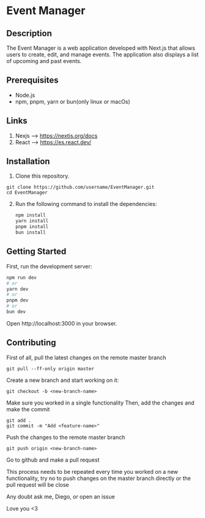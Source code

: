 # Event Manager

## Description

The Event Manager is a web application developed with Next.js that allows users to create, edit, and manage events. The application also displays a list of upcoming and past events.

## Prerequisites

- Node.js
- npm, pnpm, yarn or bun(only linux or macOs)

## Links
 1. Nexjs --> https://nextjs.org/docs
 2. React --> https://es.react.dev/
 
## Installation

1. Clone this repository.
```
git clone https://github.com/username/EventManager.git
cd EventManager
```

2. Run the following command to install the dependencies:

   ```bash
   npm install
   yarn install
   pnpm install
   bun install
   ```

## Getting Started

First, run the development server:

```bash
npm run dev
# or
yarn dev
# or
pnpm dev
# or
bun dev
```

Open http://localhost:3000 in your browser.

## Contributing
First of all, pull the latest changes on the remote master branch
```
git pull --ff-only origin master
```
Create a new branch and start working on it:
```
git checkout -b <new-branch-name>
```
Make sure you worked in a single functionality
Then, add the changes and make the commit
```
git add .
git commit -m "Add <feature-name>"
```
Push the changes to the remote master branch
```
git push origin <new-branch-name>
```
Go to github and make a pull request

This process needs to be repeated every time you worked on a new functionality, try no to push changes on the master branch directly or the pull request will be close

Any doubt ask me, Diego, or open an issue

Love you <3
